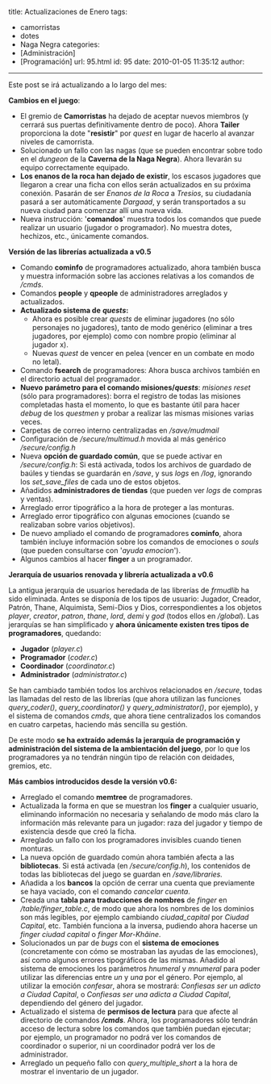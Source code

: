 title: Actualizaciones de Enero
tags:
  - camorristas
  - dotes
  - Naga Negra
categories:
  - [Administración]
  - [Programación]
url: 95.html
id: 95
date: 2010-01-05 11:35:12
author:
---
Este post se irá actualizando a lo largo del mes:

**Cambios en el juego**:

*   El gremio de **Camorristas** ha dejado de aceptar nuevos miembros (y cerrará sus puertas definitivamente dentro de poco). Ahora **Tailer** proporciona la dote "**resistir**" por _quest_ en lugar de hacerlo al avanzar niveles de camorrista.
*   Solucionado un fallo con las nagas (que se pueden encontrar sobre todo en el _dungeon_ de la **Caverna de la Naga Negra**). Ahora llevarán su equipo correctamente equipado.
*   **Los enanos de la roca han dejado de existir**, los escasos jugadores que llegaron a crear una ficha con ellos serán actualizados en su próxima conexión. Pasarán de ser _Enanos de la Roca_ a _Tresios_, su ciudadanía pasará a ser automáticamente _Dargaad_, y serán transportados a su nueva ciudad para comenzar allí una nueva vida.
*   Nueva instrucción: '**comandos**' muestra todos los comandos que puede realizar un usuario (jugador o programador). No muestra dotes, hechizos, etc., únicamente comandos.

**Versión de las librerías actualizada a v0.5**

*   Comando **cominfo** de programadores actualizado, ahora también busca y muestra información sobre las acciones relativas a los comandos de _/cmds_.
*   Comandos **people** y **qpeople** de administradores arreglados y actualizados.
*   **Actualizado sistema de** _**quests**_**:**
    *   Ahora es posible crear _quests_ de eliminar jugadores (no sólo personajes no jugadores), tanto de modo genérico (eliminar a tres jugadores, por ejemplo) como con nombre propio (eliminar al jugador x).
    *   Nuevas _quest_ de vencer en pelea (vencer en un combate en modo no letal).
*   Comando **fsearch** de programadores: Ahora busca archivos también en el directorio actual del programador.
*   **Nuevo** **parámetro para el comando misiones/**_**quests**_: _misiones reset_ (sólo para programadores): borra el registro de todas las misiones completadas hasta el momento, lo que es bastante útil para hacer _debug_ de los _questmen_ y probar a realizar las mismas misiones varias veces.
*   Carpetas de correo interno centralizadas en _/save/mudmail_
*   Configuración de _/secure/multimud.h_ movida al más genérico _/secure/config.h_
*   Nueva **opción de guardado común**, que se puede activar en _/secure/config.h_: Si está activada, todos los archivos de guardado de baúles y tiendas se guardarán en _/save_, y sus _logs_ en _/log_, ignorando los _set\_save\_files_ de cada uno de estos objetos.
*   Añadidos **administradores de tiendas** (que pueden ver _logs_ de compras y ventas).
*   Arreglado error tipográfico a la hora de proteger a las monturas.
*   Arreglado error tipográfico con algunas emociones (cuando se realizaban sobre varios objetivos).
*   De nuevo ampliado el comando de programadores **cominfo**, ahora también incluye información sobre los comandos de emociones o _souls_ (que pueden consultarse con '_ayuda emocion_').
*   Algunos cambios al hacer **finger** a un programador.

**Jerarquía de usuarios renovada y librería actualizada a v0.6**  

La antigua jerarquía de usuarios heredada de las librerías de _frmudlib_ ha sido eliminada. Antes se disponía de los tipos de usuario: Jugador, Creador, Patrón, Thane, Alquimista, Semi-Dios y Dios, correspondientes a los objetos _player_, _creator_, _patron_, _thane_, _lord_, _demi_ y _god_ (todos ellos en _/global_). Las jerarquías se han simplificado y **ahora únicamente existen tres tipos de programadores**, quedando:

*   **Jugador** (_player.c_)
*   **Programador** (_coder.c_)
*   **Coordinador** (_coordinator.c_)
*   **Administrador** (_administrator.c_)

Se han cambiado también todos los archivos relacionados en _/secure_, todas las llamadas del resto de las librerías (que ahora utilizan las funciones _query_coder()_, _query_coordinator()_ y _query_administrator()_, por ejemplo), y el sistema de comandos _cmds_, que ahora tiene centralizados los comandos en cuatro carpetas, haciendo más sencilla su gestión.

De este modo **se ha extraído además la jerarquía de programación y administración del sistema de la ambientación del juego**, por lo que los programadores ya no tendrán ningún tipo de relación con deidades, gremios, etc.

**Más cambios introducidos desde la versión v0.6:**

*   Arreglado el comando **memtree** de programadores.
*   Actualizada la forma en que se muestran los **finger** a cualquier usuario, eliminando información no necesaria y señalando de modo más claro la información más relevante para un jugador: raza del jugador y tiempo de existencia desde que creó la ficha.
*   Arreglado un fallo con los programadores invisibles cuando tienen monturas.
*   La nueva opción de guardado común ahora también afecta a las **bibliotecas**. Si está activada (en _/secure/config.h_), los contenidos de todas las bibliotecas del juego se guardan en _/save/libraries._
*   Añadida a los **bancos** la opción de cerrar una cuenta que previamente se haya vaciado, con el comando _cancelar cuenta_.
*   Creada una **tabla para traducciones de nombres** de _finger_ en _/table/finger_table.c_, de modo que ahora los nombres de los dominios son más legibles, por ejemplo cambiando _ciudad_capital_ por _Ciudad Capital_, etc. También funciona a la inversa, pudiendo ahora hacerse un _finger ciudad capital_ o _finger Mor-Khâine_.
*   Solucionados un par de _bugs_ con el **sistema de emociones** (concretamente con cómo se mostraban las ayudas de las emociones), así como algunos errores tipográficos de las mismas. Añadido al sistema de emociones los parámetros _$hnumeral$_ y _$mnumeral$_ para poder utilizar las diferencias entre _un_ y _una_ por el género. Por ejemplo, al utilizar la emoción _confesar_, ahora se mostrará: _Confiesas ser un adicto a Ciudad Capital_, o _Confiesas ser una adicta a Ciudad Capital_, dependiendo del género del jugador.
*   Actualizado el sistema de **permisos de lectura** para que afecte al directorio de comandos **_/cmds_**. Ahora, los programadores sólo tendrán acceso de lectura sobre los comandos que también puedan ejecutar; por ejemplo, un programador no podrá ver los comandos de coordinador o superior, ni un coordinador podrá ver los de administrador.
*   Arreglado un pequeño fallo con _query\_multiple\_short_ a la hora de mostrar el inventario de un jugador.